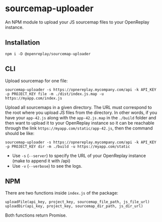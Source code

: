 # sourcemap-uploader

An NPM module to upload your JS sourcemap files to your OpenReplay instance.

## Installation

```
npm i -D @openreplay/sourcemap-uploader
```

## CLI

Upload sourcemap for one file:

```
sourcemap-uploader -s https://opnereplay.mycompany.com/api -k API_KEY -p PROJECT_KEY file -m ./dist/index.js.map -u https://myapp.com/index.js
```

Upload all sourcemaps in a given directory. The URL must correspond to the root where you upload JS files from the directory. In other words, if you have your `app-42.js` along with  the `app-42.js.map` in the `./build` folder and then want to upload it to your OpenReplay instance so it can be reachable through the link `https://myapp.com/static/app-42.js`, then the command should be like:

```
sourcemap-uploader -s https://opnereplay.mycompany.com/api -k API_KEY -p PROJECT_KEY dir -m ./build -u https://myapp.com/static
```

- Use `-s` (`--server`) to specify the URL of your OpenReplay instance (make to append it with /api)
- Use `-v` (`--verbose`) to see the logs.

## NPM

There are two functions inside `index.js` of the package:

```
uploadFile(api_key, project_key, sourcemap_file_path, js_file_url)
uploadDir(api_key, project_key, sourcemap_dir_path, js_dir_url)
```

Both functions return Promise.
